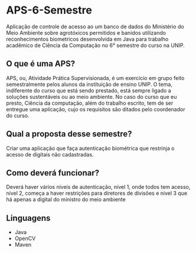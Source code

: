 # APS-6-Semestre
Aplicação de controle de acesso ao um banco de dados do Ministério do Meio Ambiente sobre agrotóxicos permitidos e banidos utilizando reconhecimentos biometricos desenvolvida em Java para trabalho acadêmico de Ciência da Computação no 6° semestre do curso na UNIP.

## O que é uma APS?

APS, ou, Atividade Prática Supervisionada, é um exercício em grupo feito semestralmente pelos alunos da instituição de ensino UNIP. O tema, indiferente do curso que está sendo prestado, está sempre ligado a soluções sustentáveis ou ao meio ambiente.
No caso do curso que eu presto, Ciência da computação, além do trabalho escrito, tem de ser entregue uma aplicação, cujo os requisitos são ditados pelo coordenador do curso.

Qual a proposta desse semestre?
-----------
Criar uma aplicação que faça autenticação biométrica que restrinja o acesso de digitais não cadastradas.

Como deverá funcionar?
-----------
Deverá haver vários níveis de autenticação, nível 1, onde todos tem acesso, nível 2, começa a haver restrições para diretores de divisões e nível 3 que há apenas a digital do ministro do meio ambiente


Linguagens
-----------
- Java
- OpenCV
- Maven
